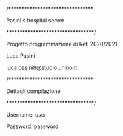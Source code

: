 /********************************

  Pasini's hospital server
  
*********************************/

  Progetto programmazione 
  di Reti 2020/2021

Luca Pasini

luca.pasini8@studio.unibo.it 

/********************************

  Dettagli compilazione
  
*********************************/

Username: user

Password: password

